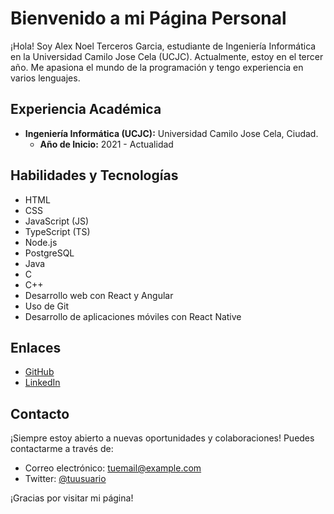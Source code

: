 # Bienvenido a mi Página Personal

¡Hola! Soy Alex Noel Terceros Garcia, estudiante de Ingeniería Informática en la Universidad Camilo Jose Cela (UCJC). Actualmente, estoy en el tercer año. Me apasiona el mundo de la programación y tengo experiencia en varios lenguajes. 

## Experiencia Académica

- **Ingeniería Informática (UCJC):** Universidad Camilo Jose Cela, Ciudad.
  - **Año de Inicio:** 2021 - Actualidad

## Habilidades y Tecnologías

- HTML
- CSS
- JavaScript (JS)
- TypeScript (TS)
- Node.js
- PostgreSQL
- Java
- C
- C++
- Desarrollo web con React y Angular
- Uso de Git
- Desarrollo de aplicaciones móviles con React Native

## Enlaces

- [GitHub](https://github.com/alexntg)
- [LinkedIn](https://www.linkedin.com/in/alex-noel-terceros-garcia-5640402a2/)

## Contacto

¡Siempre estoy abierto a nuevas oportunidades y colaboraciones! Puedes contactarme a través de:

- Correo electrónico: tuemail@example.com
- Twitter: [@tuusuario](https://twitter.com/tuusuario)

¡Gracias por visitar mi página!
